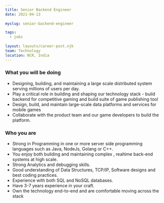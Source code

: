 ```yaml
---
title: Senior Backend Engineer
date: 2021-04-13
 
myslug: senior-backend-engineer

tags: 
  - jobs
  
layout: layouts/career-post.njk
team: Technology
location: NCR, India
---
```

### What you will be doing
- Designing, building, and maintaining a large scale distributed system serving millions of users per day.
- Play a critical role in building and shaping our technology stack - build backend for competitive gaming and build suite of game publishing tool
- Design, build, and maintain large-scale data platforms and services for mobile games
- Collaborate with the product team and our game developers to build the platform.

### Who you are
- Strong in Programming in one or more server side programming languages such as Java, NodeJs, Golang or C++.
- You enjoy both building and maintaining complex , realtime back-end systems at high scale.
- Strong Analytics and debugging skills.
- Good understanding of Data Structures, TCP/IP, Software designs and best coding practices.
- Experience with both SQL and NoSQL databases.
- Have 3-7 years experience in your craft.
- Own the technology end-to-end and are comfortable moving across the stack 
